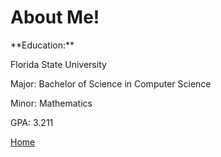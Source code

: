 # About Me!

<p>**Education:**</p>
<p>Florida State University</p>
<p>Major: Bachelor of Science in Computer Science</p>
<p>Minor: Mathematics</p>
<p>GPA: 3.211</p>

[Home](index)